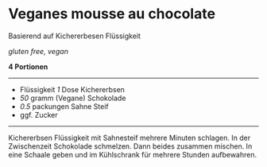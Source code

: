 # Veganes mousse au chocolate

Basierend auf Kichererbesen Flüssigkeit

*gluten free, vegan*

**4 Portionen**

---

- Flüssigkeit *1* Dose Kichererbsen
- *50* gramm (Vegane) Schokolade
- *0.5* packungen Sahne Steif
- ggf. Zucker
---

Kichererbsen Flüssigkeit mit Sahnesteif mehrere Minuten schlagen. In der Zwischenzeit Schokolade schmelzen. Dann beides zusammen mischen. In eine Schaale geben und im Kühlschrank für mehrere Stunden aufbewahren.
